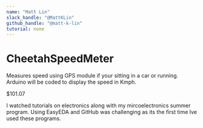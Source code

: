 ```yaml
---
name: "Matt Lin"
slack_handle: "@MattKLin"
github_handle: "@matt-k-lin"
tutorial: none
---
```


# CheetahSpeedMeter

<!-- Describe your board in 2-3 sentences. What are you making? What will it do? -->

Measures speed using GPS module if your sitting in a car or running. Arduino will be coded to display the speed in Kmph. 

<!-- How much is it going to cost? -->

$101.07

<!-- Tell us a little bit about your design process. What were some challenges? What helped? ***Totally optional*** -->

I watched tutorials on electronics along with my mircoelectronics summer program. Using EasyEDA and GitHub was challenging as its the first time Ive used these programs.
